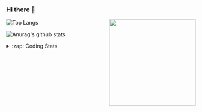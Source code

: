 ### Hi there 👋

<!--
**tao8687/tao8687** is a ✨ _special_ ✨ repository because its `README.md` (this file) appears on your GitHub profile.

Here are some ideas to get you started:

- 🔭 I’m currently working on ...
- 🌱 I’m currently learning ...
- 👯 I’m looking to collaborate on ...
- 🤔 I’m looking for help with ...
- 💬 Ask me about ...
- 📫 How to reach me: ...
- 😄 Pronouns: ...
- ⚡ Fun fact: ...
-->

<img align='right' src="https://media.giphy.com/media/M9gbBd9nbDrOTu1Mqx/giphy.gif" width="230">

![Top Langs](https://github-readme-stats.vercel.app/api/top-langs/?username=tao8687&layout=compact&title_color=23238E&text_color=A67D3D)

![Anurag's github stats](https://github-readme-stats.vercel.app/api?username=tao8687&show_icons=true&&text_color=A67D3D&title_color=23238E&show_icons=false&count_private=true&hide=stars)

<details>
  <summary>:zap: Coding Stats</summary>
  <b>
<!--START_SECTION:waka-->
```text
Week: 01 February, 2021 - 08 February, 2021

C          2 hrs 32 mins   ██████████▓░░░░░░░░░░░░░░   42.41 % 
Makefile   1 hr 30 mins    ██████▒░░░░░░░░░░░░░░░░░░   25.11 % 
CUDA       1 hr 9 mins     █████░░░░░░░░░░░░░░░░░░░░   19.34 % 
Markdown   12 mins         █░░░░░░░░░░░░░░░░░░░░░░░░   03.47 % 
C++        12 mins         █░░░░░░░░░░░░░░░░░░░░░░░░   03.37 % 
```
<!--END_SECTION:waka-->
</details>
